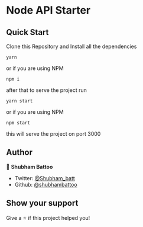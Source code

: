 # Node API Starter

## Quick Start

Clone this Repository and Install all the dependencies
```
yarn
```

or if you are using NPM

```
npm i
```

after that to serve the project run

```
yarn start
```

or if you are using NPM
```
npm start
```

this will serve the project on port 3000

## Author

👤 **Shubham Battoo**

* Twitter: [@Shubham_batt](https://twitter.com/Shubham_batt)
* Github: [@shubhambattoo](https://github.com/shubhambattoo)

## Show your support

Give a ⭐️ if this project helped you!
